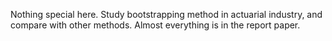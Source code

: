Nothing special here.
Study bootstrapping method in actuarial industry, and compare with other methods.
Almost everything is in the report paper.
